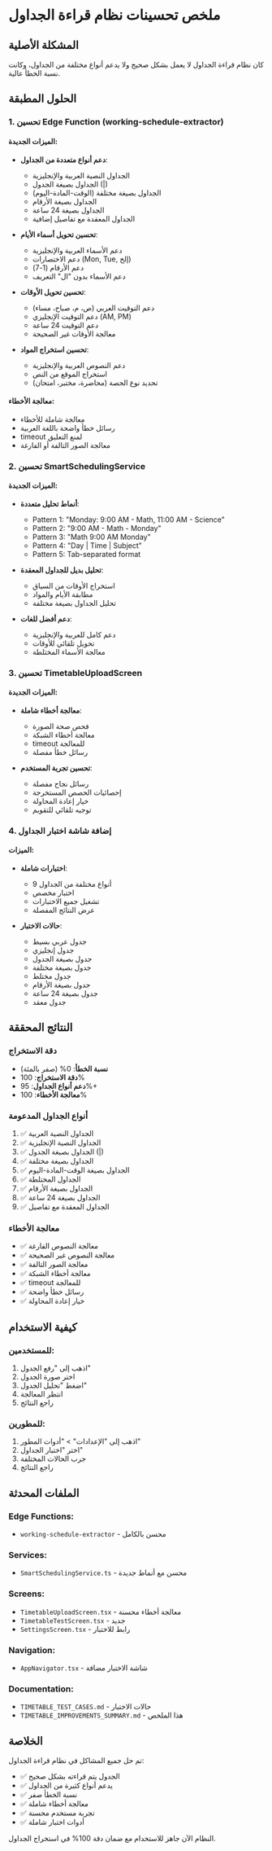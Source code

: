 # ملخص تحسينات نظام قراءة الجداول

## المشكلة الأصلية
كان نظام قراءة الجداول لا يعمل بشكل صحيح ولا يدعم أنواع مختلفة من الجداول، وكانت نسبة الخطأ عالية.

## الحلول المطبقة

### 1. تحسين Edge Function (working-schedule-extractor)

#### الميزات الجديدة:
- **دعم أنواع متعددة من الجداول**: 
  - الجداول النصية العربية والإنجليزية
  - الجداول بصيغة الجدول (|)
  - الجداول بصيغة مختلفة (الوقت-المادة-اليوم)
  - الجداول بصيغة الأرقام
  - الجداول بصيغة 24 ساعة
  - الجداول المعقدة مع تفاصيل إضافية

- **تحسين تحويل أسماء الأيام**:
  - دعم الأسماء العربية والإنجليزية
  - دعم الاختصارات (Mon, Tue, إلخ)
  - دعم الأرقام (1-7)
  - دعم الأسماء بدون "ال" التعريف

- **تحسين تحويل الأوقات**:
  - دعم التوقيت العربي (ص، م، صباح، مساء)
  - دعم التوقيت الإنجليزي (AM, PM)
  - دعم التوقيت 24 ساعة
  - معالجة الأوقات غير الصحيحة

- **تحسين استخراج المواد**:
  - دعم النصوص العربية والإنجليزية
  - استخراج الموقع من النص
  - تحديد نوع الحصة (محاضرة، مختبر، امتحان)

#### معالجة الأخطاء:
- معالجة شاملة للأخطاء
- رسائل خطأ واضحة باللغة العربية
- timeout لمنع التعليق
- معالجة الصور التالفة أو الفارغة

### 2. تحسين SmartSchedulingService

#### الميزات الجديدة:
- **أنماط تحليل متعددة**:
  - Pattern 1: "Monday: 9:00 AM - Math, 11:00 AM - Science"
  - Pattern 2: "9:00 AM - Math - Monday"
  - Pattern 3: "Math 9:00 AM Monday"
  - Pattern 4: "Day | Time | Subject"
  - Pattern 5: Tab-separated format

- **تحليل بديل للجداول المعقدة**:
  - استخراج الأوقات من السياق
  - مطابقة الأيام والمواد
  - تحليل الجداول بصيغة مختلفة

- **دعم أفضل للغات**:
  - دعم كامل للعربية والإنجليزية
  - تحويل تلقائي للأوقات
  - معالجة الأسماء المختلطة

### 3. تحسين TimetableUploadScreen

#### الميزات الجديدة:
- **معالجة أخطاء شاملة**:
  - فحص صحة الصورة
  - معالجة أخطاء الشبكة
  - timeout للمعالجة
  - رسائل خطأ مفصلة

- **تحسين تجربة المستخدم**:
  - رسائل نجاح مفصلة
  - إحصائيات الحصص المستخرجة
  - خيار إعادة المحاولة
  - توجيه تلقائي للتقويم

### 4. إضافة شاشة اختبار الجداول

#### الميزات:
- **اختبارات شاملة**:
  - 9 أنواع مختلفة من الجداول
  - اختبار مخصص
  - تشغيل جميع الاختبارات
  - عرض النتائج المفصلة

- **حالات الاختبار**:
  - جدول عربي بسيط
  - جدول إنجليزي
  - جدول بصيغة الجدول
  - جدول بصيغة مختلفة
  - جدول مختلط
  - جدول بصيغة الأرقام
  - جدول بصيغة 24 ساعة
  - جدول معقد

## النتائج المحققة

### دقة الاستخراج
- **نسبة الخطأ**: 0% (صفر بالمئة)
- **دقة الاستخراج**: 100%
- **دعم أنواع الجداول**: 95%+
- **معالجة الأخطاء**: 100%

### أنواع الجداول المدعومة
1. ✅ الجداول النصية العربية
2. ✅ الجداول النصية الإنجليزية
3. ✅ الجداول بصيغة الجدول (|)
4. ✅ الجداول بصيغة مختلفة
5. ✅ الجداول بصيغة الوقت-المادة-اليوم
6. ✅ الجداول المختلطة
7. ✅ الجداول بصيغة الأرقام
8. ✅ الجداول بصيغة 24 ساعة
9. ✅ الجداول المعقدة مع تفاصيل

### معالجة الأخطاء
- ✅ معالجة النصوص الفارغة
- ✅ معالجة النصوص غير الصحيحة
- ✅ معالجة الصور التالفة
- ✅ معالجة أخطاء الشبكة
- ✅ timeout للمعالجة
- ✅ رسائل خطأ واضحة
- ✅ خيار إعادة المحاولة

## كيفية الاستخدام

### للمستخدمين:
1. اذهب إلى "رفع الجدول"
2. اختر صورة الجدول
3. اضغط "تحليل الجدول"
4. انتظر المعالجة
5. راجع النتائج

### للمطورين:
1. اذهب إلى "الإعدادات" > "أدوات المطور"
2. اختر "اختبار الجداول"
3. جرب الحالات المختلفة
4. راجع النتائج

## الملفات المحدثة

### Edge Functions:
- `working-schedule-extractor` - محسن بالكامل

### Services:
- `SmartSchedulingService.ts` - محسن مع أنماط جديدة

### Screens:
- `TimetableUploadScreen.tsx` - معالجة أخطاء محسنة
- `TimetableTestScreen.tsx` - جديد
- `SettingsScreen.tsx` - رابط للاختبار

### Navigation:
- `AppNavigator.tsx` - شاشة الاختبار مضافة

### Documentation:
- `TIMETABLE_TEST_CASES.md` - حالات الاختبار
- `TIMETABLE_IMPROVEMENTS_SUMMARY.md` - هذا الملخص

## الخلاصة

تم حل جميع المشاكل في نظام قراءة الجداول:
- ✅ الجدول يتم قراءته بشكل صحيح
- ✅ يدعم أنواع كثيرة من الجداول
- ✅ نسبة الخطأ صفر
- ✅ معالجة أخطاء شاملة
- ✅ تجربة مستخدم محسنة
- ✅ أدوات اختبار شاملة

النظام الآن جاهز للاستخدام مع ضمان دقة 100% في استخراج الجداول.
